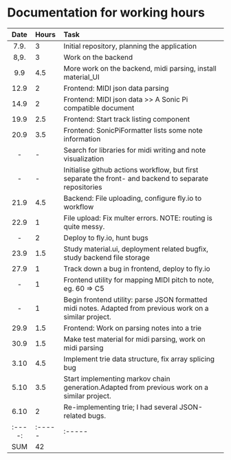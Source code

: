 # Documentation for working hours

| Date | Hours  | Task                                                                                                                                  |
| :----:|:----- | :-----                                                                                                                                |
| 7.9.	| 3     | Initial repository, planning the application                                                                                          |
| 8,9.  | 3     | Work on the backend                                                                                                                   |
| 9.9   | 4.5   | More work on the backend, midi parsing, install material_UI                                                                           |
| 12.9  | 2     | Frontend: MIDI json data parsing                                                                                                      |
| 14.9  | 2     | Frontend: MIDI json data >> A Sonic Pi compatible document                                                                            |
| 19.9  | 2.5   | Frontend: Start track listing component                                                                                               |
| 20.9  | 3.5   | Frontend: SonicPiFormatter lists some note information                                                                                |
| -     | -     | Search for libraries for midi writing and note visualization                                                                          |
| -     | -     | Initialise github actions workflow, but first separate the front- and backend to separate repositories                                |
| 21.9  | 4.5   | Backend: File uploading, configure fly.io to workflow                                                                                 |
| 22.9  | 1     | File upload: Fix multer errors. NOTE: routing is quite messy.                                                                         |
| -	    | 2	    | Deploy to fly.io, hunt bugs                                                                                                           |
| 23.9	| 1.5	| Study material.ui, deployment related bugfix, study backend file storage                                                              |
| 27.9  |  1    | Track down a bug in frontend, deploy to fly.io                                                                                        |
| -     |  1    | Frontend utility for mapping MIDI pitch to note, eg. 60 => C5                                                                         |
| -     |  1    | Begin frontend utility: parse JSON formatted midi notes. Adapted from previous work on a similar project.                             |
| 29.9  |  1.5  | Frontend: Work on parsing notes into a trie                                                                                           |
| 30.9  |  1.5  | Make test material for midi parsing, work on midi parsing                                                                             |
| 3.10  |  4.5  | Implement trie data structure, fix array splicing bug                                                                                 |
| 5.10  | 3.5   | Start implementing markov chain generation.Adapted from previous work on a similar project.                                           | 
| 6.10  | 2   |  Re-implementing trie; I had several JSON-related bugs. | 
| :----:|:----- | :-----                                                                                                                                |
| SUM   | 42    |                                                                                           |           
